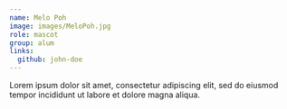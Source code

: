 ```yaml
---
name: Melo Poh
image: images/MeloPoh.jpg
role: mascot
group: alum
links:
  github: john-doe
---
```


Lorem ipsum dolor sit amet, consectetur adipiscing elit, sed do eiusmod tempor incididunt ut labore et dolore magna aliqua.
